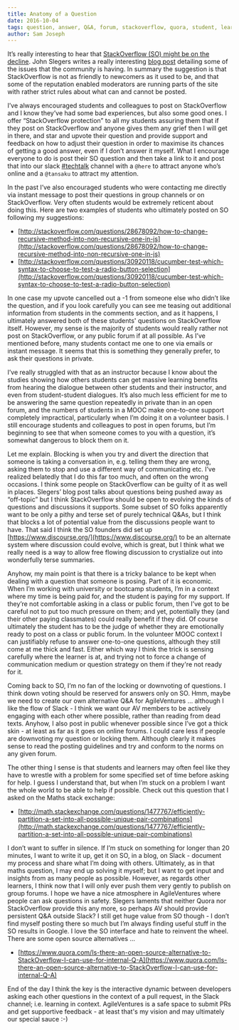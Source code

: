 ```yaml
---
title: Anatomy of a Question
date: 2016-10-04
tags: question, answer, Q&A, forum, stackoverflow, quora, student, learner, blocking, slack, instant message, voting, locking
author: Sam Joseph
---
```


It’s really interesting to hear that [StackOverflow (SO) might be on the decline](https://hackernoon.com/the-decline-of-stack-overflow-7cb69faa575d#.frp6i4ncr).  John Slegers writes a really interesting [blog post](https://hackernoon.com/the-decline-of-stack-overflow-7cb69faa575d#.frp6i4ncr) detailing some of the issues that the community is having.  In summary the suggestion is that StackOverflow is not as friendly to newcomers as it used to be, and that some of the reputation enabled moderators are running parts of the site with rather strict rules about what can and cannot be posted.

I’ve always encouraged students and colleagues to post on StackOverflow and I know they’ve had some bad experiences, but also some good ones.  I offer “StackOverflow protection” to all my students assuring them that if they post on StackOverflow and anyone gives them any grief then I will get in there, and star and upvote their question and provide support and feedback on how to adjust their question in order to maximise its chances of getting a good answer, even if I don’t answer it myself.  What I encourage everyone to do is post their SO question and then take a link to it and post that into our slack [#techtalk](https://agileventures.slack.com/messages/techtalk/) channel with a `@here` to attract anyone who’s online and a `@tansaku` to attract my attention.

In the past I’ve also encouraged students who were contacting me directly via instant message to post their questions in group channels or on StackOverflow.  Very often students would be extremely reticent about doing this. Here are two examples of students who ultimately posted on SO following my suggestions:

* [http://stackoverflow.com/questions/28678092/how-to-change-recursive-method-into-non-recursive-one-in-js](http://stackoverflow.com/questions/28678092/how-to-change-recursive-method-into-non-recursive-one-in-js)
* [http://stackoverflow.com/questions/30920118/cucumber-test-which-syntax-to-choose-to-test-a-radio-button-selection](http://stackoverflow.com/questions/30920118/cucumber-test-which-syntax-to-choose-to-test-a-radio-button-selection)

In one case my upvote cancelled out a -1 from someone else who didn’t like the question, and if you look carefully you can see me teasing out additional information from students in the comments section, and as it happens, I ultimately answered both of these students' questions on StackOverflow itself.  However, my sense is the majority of students would really rather not post on StackOverflow, or any public forum if at all possible.  As I’ve mentioned before, many students contact me one to one via emails or instant message.  It seems that this is something they generally prefer, to ask their questions in private.

I’ve really struggled with that as an instructor because I know about the studies showing how others students can get massive learning benefits from hearing the dialogue between other students and their instructor, and even from student-student dialogues.  It’s also much less efficient for me to be answering the same question repeatedly in private than in an open forum, and the numbers of students in a MOOC make one-to-one support completely impractical, particularly when I’m doing it on a volunteer basis.  I still encourage students and colleagues to post in open forums, but I’m beginning to see that when someone comes to you with a question, it’s somewhat dangerous to block them on it.

Let me explain.  Blocking is when you try and divert the direction that someone is taking a conversation in, e.g. telling them they are wrong, asking them to stop and use a different way of communicating etc.  I’ve realized belatedly that I do this far too much, and often on the wrong occasions.  I think some people on StackOverflow can be guilty of it as well in places.  Slegers’ blog post talks about questions being pushed away as “off-topic” but I think StackOverflow should be open to evolving the kinds of questions and discussions it supports.  Some subset of SO folks apparently want to be only a pithy and terse set of purely technical Q&As, but I think that blocks a lot of potential value from the discussions people want to have.  That said I think the SO founders did set up [https://www.discourse.org/](https://www.discourse.org/) to be an alternate system where discussion could evolve, which is great, but I think what we really need is a way to allow free flowing discussion to crystialize out into wonderfully terse summaries.

Anyhow, my main point is that there is a tricky balance to be kept when dealing with a question that someone is posing. Part of it is economic.  When I’m working with university or bootcamp students, I’m in a context where my time is being paid for, and the student is paying for my support.  If they’re not comfortable asking in a class or public forum, then I’ve got to be careful not to put too much pressure on them; and yet, potentially they (and their other paying classmates) could really benefit if they did.  Of course ultimately the student has to be the judge of whether they are emotionally ready to post on a class or public forum.  In the volunteer MOOC context I can justifiably refuse to answer one-to-one questions, although they still come at me thick and fast.  Either which way I think the trick is sensing carefully where the learner is at, and trying not to force a change of communication medium or question strategy on them if they're not ready for it.

Coming back to SO, I’m no fan of the locking or downvoting of questions.  I think down voting should be reserved for answers only on SO.  Hmm, maybe we need to create our own alternative Q&A for AgileVentures … although I like the flow of Slack - I think we want our AV members to be actively engaging with each other where possible, rather than reading from dead texts.  Anyhow, I also post in public whenever possible since I’ve got a thick skin - at least as far as it goes on online forums.  I could care less if people are downvoting my question or locking them.  Although clearly it makes sense to read the posting guidelines and try and conform to the norms on any given forum.  

The other thing I sense is that students and learners may often feel like they have to wrestle with a problem for some specified set of time before asking for help.  I guess I understand that, but when I’m stuck on a problem I want the whole world to be able to help if possible.  Check out this question that I asked on the Maths stack exchange:

* [http://math.stackexchange.com/questions/1477767/efficiently-partition-a-set-into-all-possible-unique-pair-combinations](http://math.stackexchange.com/questions/1477767/efficiently-partition-a-set-into-all-possible-unique-pair-combinations)

I don’t want to suffer in silence.  If I’m stuck on something for longer than 20 minutes, I want to write it up, get it on SO, in a blog, on Slack - document my process and share what I’m doing with others.  Ultimately, as in that maths question, I may end up solving it myself; but I want to get input and insights from as many people as possible.  However, as regards other learners, I think now that I will only ever push them very gently to publish on group forums.  I hope we have a nice atmosphere in AgileVentures where people can ask questions in safety.  Slegers laments that neither Quora nor StackOverflow provide this any more, so perhaps AV should provide persistent Q&A outside Slack?  I still get huge value from SO though - I don’t find myself posting there so much but I’m always finding useful stuff in the SO results in Google.  I love the SO interface and hate to reinvent the wheel.  There are some open source alternatives …

* [https://www.quora.com/Is-there-an-open-source-alternative-to-StackOverflow-I-can-use-for-internal-Q-A](https://www.quora.com/Is-there-an-open-source-alternative-to-StackOverflow-I-can-use-for-internal-Q-A)

End of the day I think the key is the interactive dynamic between developers asking each other questions in the context of a pull request, in the Slack channel; i.e. learning in context.  AgileVentures is a safe space to submit PRs and get supportive feedback - at least that's my vision and may ultimately our special sauce :-)

